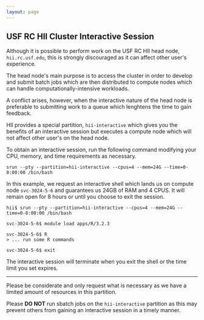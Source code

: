 ```yaml
---
layout: page
---
```


## USF RC HII Cluster Interactive Session

Although it is possible to perform work on the USF RC HII head node, `hii.rc.usf.edu`, this is strongly discouraged
as it can affect other user's experience.

The head node's main purpose is to access the cluster in order to develop and submit batch jobs
which are then distributed to compute nodes which can handle computationally-intensive workloads.

A conflict arises, however, when the interactive nature of the head node is preferable to submitting work to a queue
which lenghtens the time to gain feedback.

HII provides a special partition, `hii-interactive` which gives you the benefits of an interactive session but
executes a compute node which will not affect other user's on the head node.

To obtain an interactive session, run the following command modifying your CPU, memory, and time requirements as necessary.

```
srun --pty --partition=hii-interactive --cpus=4 --mem=24G --time=0-8:00:00 /bin/bash
```

In this example, we request an interactive shell which lands us on compute node `svc-3024-5-6` and guarantees us
24GB of RAM and 4 CPUS. It will remain open for 8 hours or until you choose to exit the session.

```
hii$ srun --pty --partition=hii-interactive --cpus=4 --mem=24G --time=0-8:00:00 /bin/bash

svc-3024-5-6$ module load apps/R/3.2.3

svc-3024-5-6$ R
> ... run some R commands

svc-3024-5-6$ exit
```

The interactive session will terminate when you exit the shell or the time limit you set expires.

---

Please be considerate and only request what is necessary as we have a limited amount of resources in this partition.

Please **DO NOT** run sbatch jobs on the `hii-interactive` partition as this may prevent others from gaining an
interactive session in a timely manner.

